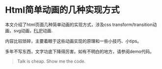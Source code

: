 # Html简单动画的几种实现方式

本文介绍了html页面几种简单动画的实现方式，涉及css transform/transition动画，svg动画，[FLIP](https://aerotwist.com/blog/flip-your-animations/)动画.

内容比较琐碎，主要着眼于这些动画实现的原理和一些小技巧、小tips。

多年不写东西，文字功底下降得厉害。如有不明白的地方，请参阅demo代码。

> Talk is cheap. Show me the code.
